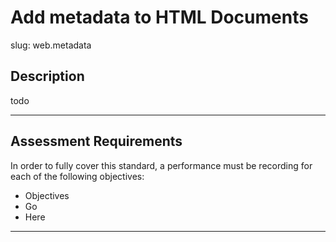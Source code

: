# Add metadata to HTML Documents

slug: web.metadata

## Description
todo

---
## Assessment Requirements
In order to fully cover this standard, a performance must be recording for each of the following objectives:

- Objectives
- Go
- Here


---
